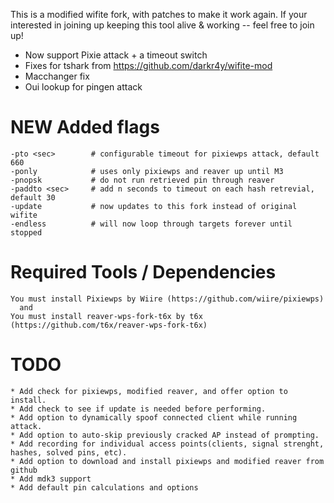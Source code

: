 
This is a modified wifite fork, with patches to make it work again.
If your interested in joining up keeping this tool alive & working -- feel free to join up!

* Now support Pixie attack + a timeout switch
* Fixes for tshark from https://github.com/darkr4y/wifite-mod
* Macchanger fix
* Oui lookup for pingen attack

# NEW Added flags
    -pto <sec>        # configurable timeout for pixiewps attack, default 660
    -ponly            # uses only pixiewps and reaver up until M3
    -pnopsk           # do not run retrieved pin through reaver
    -paddto <sec>     # add n seconds to timeout on each hash retrevial, default 30
    -update           # now updates to this fork instead of original wifite
    -endless          # will now loop through targets forever until stopped
    
    
# Required Tools / Dependencies

    You must install Pixiewps by Wiire (https://github.com/wiire/pixiewps)
      and 
    You must install reaver-wps-fork-t6x by t6x (https://github.com/t6x/reaver-wps-fork-t6x)

# TODO
    * Add check for pixiewps, modified reaver, and offer option to install.
    * Add check to see if update is needed before performing.
    * Add option to dynamically spoof connected client while running attack.
    * Add option to auto-skip previously cracked AP instead of prompting.
    * Add recording for individual access points(clients, signal strenght, hashes, solved pins, etc).   
    * Add option to download and install pixiewps and modified reaver from github
    * Add mdk3 support
    * Add default pin calculations and options

